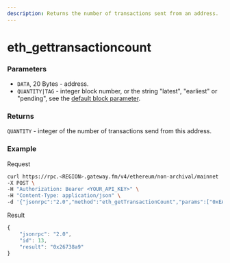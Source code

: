 ```yaml
---
description: Returns the number of transactions sent from an address.
---
```


# eth_gettransactioncount

### Parameters

- `DATA`, 20 Bytes - address.
- `QUANTITY|TAG` - integer block number, or the string "latest", "earliest" or "pending", see the [default block parameter](https://eth.wiki/json-rpc/API#the-default-block-parameter).

### Returns

`QUANTITY` - integer of the number of transactions send from this address.

### **Example**

Request

```bash
curl https://rpc.<REGION>.gateway.fm/v4/ethereum/non-archival/mainnet  \
-X POST \
-H "Authorization: Bearer <YOUR_API_KEY>" \
-H "Content-Type: application/json" \
-d '{"jsonrpc":"2.0","method":"eth_getTransactionCount","params":["0xEA674fdDe714fd979de3EdF0F56AA9716B898ec8","latest"],"id":13}'
```

Result

```javascript
{
    "jsonrpc": "2.0",
    "id": 13,
    "result": "0x26738a9"
}
```
